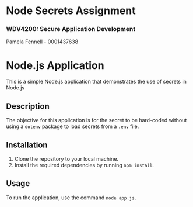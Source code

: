# Node Secrets Assignment
### WDV4200: Secure Application Development
Pamela Fennell - 0001437638

# Node.js Application

This is a simple Node.js application that demonstrates the use of secrets in Node.js

## Description

The objective for this application is for the secret to be hard-coded without using a `dotenv` package to load secrets from a `.env` file. 

## Installation

1. Clone the repository to your local machine.
2. Install the required dependencies by running `npm install`.

## Usage

To run the application, use the command `node app.js`.
